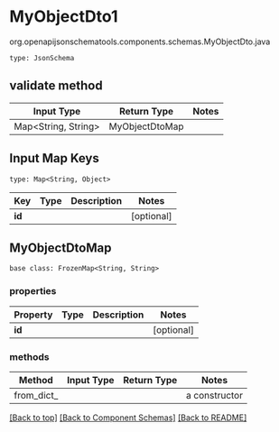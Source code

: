 # MyObjectDto1
org.openapijsonschematools.components.schemas.MyObjectDto.java
```
type: JsonSchema
```

## validate method
| Input Type | Return Type | Notes |
| ---------- | ----------- | ----- |
| Map<String, String> | MyObjectDtoMap | |

## Input Map Keys
```
type: Map<String, Object>
```
Key | Type |  Description | Notes
------------ | ------------- | ------------- | -------------
**id** |  |  | [optional]

## MyObjectDtoMap
```
base class: FrozenMap<String, String>
```

### properties
Property | Type | Description | Notes
-------- | ---- | ----------- | -----
**id** |  |  | [optional]

### methods
Method | Input Type | Return Type | Notes
------ | ---------- | ----------- | ------
from_dict_ |  |  | a constructor

[[Back to top]](#top) [[Back to Component Schemas]](../../../README.md#Component-Schemas) [[Back to README]](../../../README.md)
